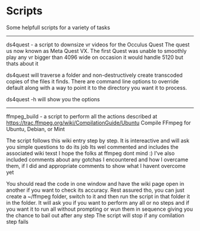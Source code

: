 # Scripts
Some helpfull scripts for a variety of tasks

---------------------------------------------------------------------------------

ds4quest - a script to downsize vr videos for the Occulus Quest
The quest us now known as Meta Quest VX.
The first Quest was unable to smoothly play any vr bigger than 4096 wide
on occasion it would handle 5120 but thats about it

ds4quest will traverse a folder and non-destructively create transcoded 
copies of the files it finds.
There are command line options to override default along with a way to point it
to the directory you want it to process.

ds4quest -h will show you the options

---------------------------------------------------------------------------------

ffmpeg_build - a script to perform all the actions described at
https://trac.ffmpeg.org/wiki/CompilationGuide/Ubuntu
Compile FFmpeg for Ubuntu, Debian, or Mint 

The script follows this wiki entry step by step.
It is intereactive and will ask you simple questions to do its job
Its wel commented and includes the associated wiki texst
I hope the folks at ffmpeg dont mind :)
I've also included comments about any gotchas I encountered and how I 
overcame them, if I did and appropriate comments to show what I havent overcome yet

You should read the code in one window and have the wiki page open in another
if you want to check its accuracy.
Rest assured tho, you can just create a ~/ffmpeg folder, switch to it and then
run the script in that folder it in the folder.
It will ask you if you want to perform any all or no steps and if you want it
to run all without prompting or wun them in sequence giving you the chance to bail out
after any step
The script will stop if any comilation step fails





